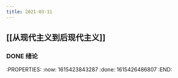 ```yaml
---
title: 2021-03-11
---
```


## [[从现代主义到后现代主义]]
### DONE 绪论
:PROPERTIES:
:now: 1615423843287
:done: 1615426486807
:END:
###
